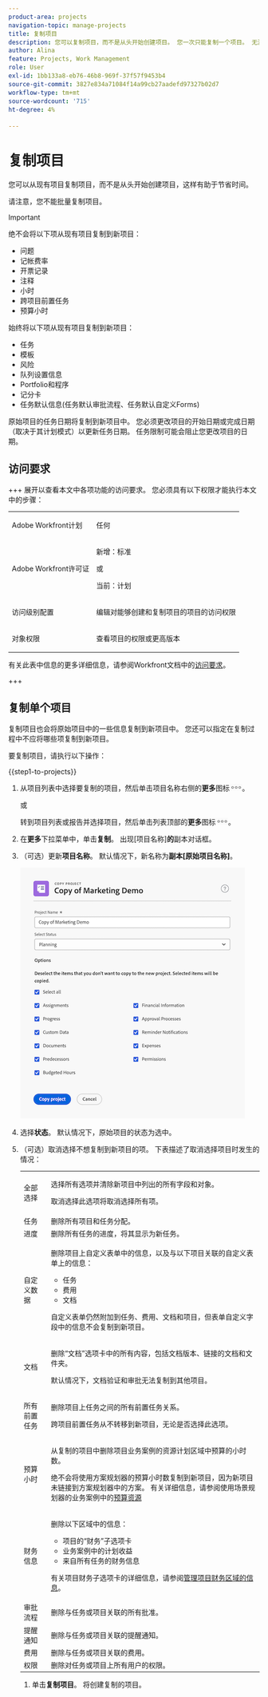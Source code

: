 ```yaml
---
product-area: projects
navigation-topic: manage-projects
title: 复制项目
description: 您可以复制项目，而不是从头开始创建项目。 您一次只能复制一个项目。 无法批量复制项目。
author: Alina
feature: Projects, Work Management
role: User
exl-id: 1bb133a8-eb76-46b8-969f-37f57f9453b4
source-git-commit: 3827e834a71084f14a99cb27aadefd97327b02d7
workflow-type: tm+mt
source-wordcount: '715'
ht-degree: 4%

---
```


# 复制项目

<!--
<(LINKED TO THE PRODUCT IN THE COPY PROJECT BOX)</p>
-->

<!-- Audited: 5/2025 -->

您可以从现有项目复制项目，而不是从头开始创建项目，这样有助于节省时间。

请注意，您不能批量复制项目。

>[!IMPORTANT]
>
>绝不会将以下项从现有项目复制到新项目：
>
>* 问题
>* 记帐费率
>* 开票记录
>* 注释
>* 小时
>* 跨项目前置任务
>* 预算小时
>
>始终将以下项从现有项目复制到新项目：
>
>* 任务
>* 模板
>* 风险
>* 队列设置信息
>* Portfolio和程序
>* 记分卡
>* 任务默认信息(任务默认审批流程、任务默认自定义Forms)
>
> 原始项目的任务日期将复制到新项目中。 您必须更改项目的开始日期或完成日期（取决于其计划模式）以更新任务日期。 任务限制可能会阻止您更改项目的日期。

## 访问要求

<!-- drafted for P&P:
<table style="table-layout:auto"> 
 <col> 
 <col> 
 <tbody> 
  <tr> 
   <td> <p>Adobe Workfront plan*</p> </td> 
   <td>Any</td> 
  </tr> 
  <tr> 
   <td> <p>Adobe Workfront license*</p> </td> 
   <td> <p>Current license: Standard </p> 
   Or
   <p>Legacy license: Plan </p>
   </td> 
  </tr> 
  <tr data-mc-conditions=""> 
   <td><strong>Access level configurations*</strong> </td> 
   <td> <p>Edit access to Projects with ability to Create <span>and Copy</span> projects</p> <p><b>NOTE</b>
   
   If you still don't have access, ask your Workfront administrator if they set additional restrictions in your access level. For information on how a Workfront administrator can change your access level, see <a href="../../../administration-and-setup/add-users/configure-and-grant-access/create-modify-access-levels.md" class="MCXref xref">Create or modify custom access levels</a>.</p> </td> 
  </tr> 
  <tr data-mc-conditions=""> 
   <td> <p><strong>Object permissions</strong> </p> </td> 
   <td> <p>View permissions or higher to the project</p> <p>For information on requesting additional access, see <a href="../../../workfront-basics/grant-and-request-access-to-objects/request-access.md" class="MCXref xref">Request access to objects </a>.</p> </td> 
  </tr> 
 </tbody> 
</table>
-->

+++ 展开以查看本文中各项功能的访问要求。
您必须具有以下权限才能执行本文中的步骤：

<table style="table-layout:auto"> 
 <col> 
 <col> 
 <tbody> 
  <tr> 
   <td> <p>Adobe Workfront计划</p> </td> 
   <td>任何</td> 
  </tr> 
  <tr> 
   <td> <p>Adobe Workfront许可证</p> </td> 
   <td> <p>新增：标准 </p> 
   <p>或</p>
   <p>当前：计划 </p>

</td> 
  </tr> 
  <tr data-mc-conditions=""> 
   <td>访问级别配置 </td> 
   <td> <p>编辑对能够创建<span>和复制</span>项目的项目的访问权限</p> </td> 
  </tr> 
  <tr data-mc-conditions=""> 
   <td> <p>对象权限 </p> </td> 
   <td> <p>查看项目的权限或更高版本</p>  </td> 
  </tr> 
 </tbody> 
</table>

有关此表中信息的更多详细信息，请参阅Workfront文档中的[访问要求](/help/quicksilver/administration-and-setup/add-users/access-levels-and-object-permissions/access-level-requirements-in-documentation.md)。

+++

## 复制单个项目

复制项目也会将原始项目中的一些信息复制到新项目中。 您还可以指定在复制过程中不应将哪些项复制到新项目。

要复制项目，请执行以下操作：

{{step1-to-projects}}

1. 从项目列表中选择要复制的项目，然后单击项目名称右侧的&#x200B;**更多**&#x200B;图标![更多菜单](assets/more-icon.png)。

   或

   转到项目列表或报告并选择项目，然后单击列表顶部的&#x200B;**更多**&#x200B;图标![更多菜单](assets/more-icon.png)。

1. 在&#x200B;**更多**&#x200B;下拉菜单中，单击&#x200B;**复制**。 出现[项目名称&#x200B;]**的**&#x200B;副本对话框。

1. （可选）更新&#x200B;**项目名称**。 默认情况下，新名称为&#x200B;**副本[原始项目名称]**。

   ![复制项目框](assets/copy-of-project-box.png)

1. 选择&#x200B;**状态**。 默认情况下，原始项目的状态为选中。

1. （可选）取消选择不想复制到新项目的项。 下表描述了取消选择项目时发生的情况：


   <table style="table-layout:auto"> 
    <col> 
    <col> 
    <tbody> 
     <tr> 
      <td role="rowheader">全部选择</td> 
      <td> <p>选择所有选项并清除新项目中列出的所有字段和对象。 </p>

   <p> 取消选择此选项将取消选择所有项。 </p> </td> 
     </tr> 
     <tr> 
      <td role="rowheader">任务</td> 
      <td>删除所有项目和任务分配。</td> 
     </tr> 
     <tr> 
      <td role="rowheader">进度</td> 
      <td>删除所有任务的进度，将其显示为新任务。 </td> 
     </tr> 
     <tr> 
      <td role="rowheader">自定义数据</td> 
      <td> <p>删除项目上自定义表单中的信息，以及与以下项目关联的自定义表单上的信息：</p> 
       <ul> 
        <li>任务</li> 
        <li>费用</li> 
        <li> 文档</li> 
       </ul> 
      <p>自定义表单仍然附加到任务、费用、文档和项目，但表单自定义字段中的信息不会复制到新项目。 </p> </td> 
     </tr> 
     <tr> 
      <td role="rowheader">文档</td> 
      <td> <p>删除“文档”选项卡中的所有内容，包括文档版本、链接的文档和文件夹。</p> <p>默认情况下，文档验证和审批无法复制到其他项目。 </p> </td> 
     </tr> 
     <tr> 
      <td role="rowheader">所有前置任务</td> 
      <td> <p>删除项目上任务之间的所有前置任务关系。 </p> <p>

   跨项目前置任务从不转移到新项目，无论是否选择此选项。 </p> </td>
   </tr>

<tr> 
      <td role="rowheader">预算小时</td> 
      <td> <p>从复制的项目中删除项目业务案例的资源计划区域中预算的小时数。</p> 
    <p>
   绝不会将使用方案规划器的预算小时数复制到新项目，因为新项目未链接到方案规划器中的方案。 有关详细信息，请参阅使用场景规划器</a>的业务案例中的<a href="../../../manage-work/projects/define-a-business-case/budget-resources-in-business-case-use-scenario-planner.md">预算资源</p>
   </tr></td>
    <tr> 
      <td role="rowheader">财务信息</td> 
      <td> <p>删除以下区域中的信息： </p> 
       <ul> 
        <li>项目的“财务”子选项卡</li> 
        <li> 业务案例中的计划收益</li> 
        <li>来自所有任务的财务信息<br></li> 
       </ul> <p>有关项目财务子选项卡的详细信息，请参阅<a href="../../../manage-work/projects/project-finances/manage-project-finance-area.md" class="MCXref xref">管理项目财务区域的信息</a>。</p> </td> 
     </tr> 
     <tr> 
      <td role="rowheader">审批流程</td> 
      <td>删除与任务或项目关联的所有批准。 </td> 
     </tr> 
     <tr> 
      <td role="rowheader">提醒通知</td> 
      <td> 删除与任务或项目关联的提醒通知。 </td> 
     </tr> 
     <tr> 
      <td role="rowheader">费用</td> 
      <td>删除与任务或项目关联的费用。 </td> 
     </tr> 
     <tr> 
      <td role="rowheader">权限</td> 
      <td> 删除对任务或项目上所有用户的权限。</td> 
     </tr> 
    </tbody> 
   </table>

1. 单击&#x200B;**复制项目**。 将创建复制的项目。

